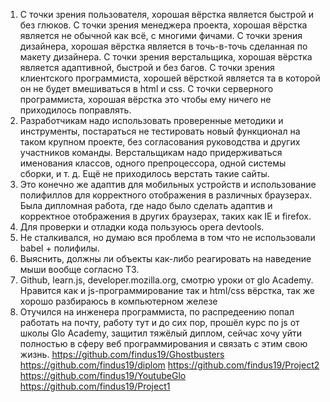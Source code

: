 01.	С точки зрения пользователя, хорошая вёрстка является быстрой и без глюков.
  С точки зрения менеджера проекта, хорошая вёрстка является не обычной как всё, с многими фичами.
  С точки зрения дизайнера, хорошая вёрстка является в точь-в-точь сделанная по макету дизайнера.
  С точки зрения верстальщика, хорошая вёрстка является адаптивной, быстрой и без багов.
  С точки зрения клиентского программиста, хорошей вёрсткой является та в которой он не будет вмешиваться в html и css.
  С точки серверного программиста, хорошая вёрстка это чтобы ему ничего не приходилось поправлять.
02.	Разработчикам надо использовать проверенные методики и инструменты, постараться не тестировать новый функционал на таком крупном проекте, без согласования руководства и других участников команды. Верстальщикам надо придерживаться именования классов, одного препроцессора, одной системы сборки, и т. д.
Ещё не приходилось верстать такие сайты.
03.	Это конечно же адаптив для мобильных устройств и использование полифиллов для корректного отображения в различных браузерах.
Была дипломная работа, где надо было сделать адаптив и корректное отображения в других браузерах, таких как IE и firefox.
04.	Для проверки и отладки кода пользуюсь opera devtools. 
05.	Не сталкивался, но думаю вся проблема в том что не использовали babel + полифилы.
06.	Выяснить, должны ли объекты как-либо реагировать на наведение мыши вообще согласно ТЗ.
07.	Github, learn.js, developer.mozilla.org, смотрю уроки от glo Academy.
Нравится как и js-программирование так и html/css вёрстка, так же хорошо разбираюсь в компьютерном железе
08.	Отучился на инженера программиста, по распредеению попал работать на почту, работу тут и до сих пор, прошёл курс по js от школы Glo Academy, защитил тяжёлый диплом, сейчас хочу уйти полностью в сферу веб программирования и связать с этим свою жизнь.
https://github.com/findus19/Ghostbusters
https://github.com/findus19/diplom
https://github.com/findus19/Project2
https://github.com/findus19/YoutubeGlo
https://github.com/findus19/Project1
